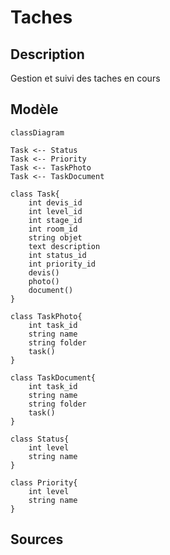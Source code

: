 # Taches

## Description

Gestion et suivi des taches en cours

## Modèle

```mermaid
classDiagram

Task <-- Status
Task <-- Priority
Task <-- TaskPhoto
Task <-- TaskDocument

class Task{
    int devis_id
    int level_id
    int stage_id
    int room_id
    string objet
    text description
    int status_id
    int priority_id
    devis()
    photo()
    document()
}

class TaskPhoto{
    int task_id
    string name
    string folder
    task()
}

class TaskDocument{
    int task_id
    string name
    string folder
    task()
}

class Status{
    int level
    string name
}

class Priority{
    int level
    string name
}

```

## Sources
<!-- 
* []()
*  -->
